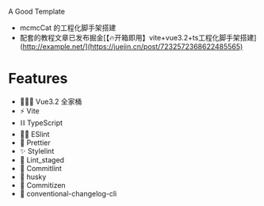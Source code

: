 A Good Template <br/>

- mcmcCat 的工程化脚手架搭建
- 配套的教程文章已发布掘金[【🔥开箱即用】vite+vue3.2+ts工程化脚手架搭建](http://example.net/](https://juejin.cn/post/7232572368622485565)

# Features

- 👨‍👦‍👦 Vue3.2 全家桶
- ⚡️ Vite
- ⛓ TypeScript
- 👮‍♂️ ESlint
- 💄 Prettier
- ✨ Stylelint
- 👷 Lint_staged
- 🚨 Commitlint
- 🎣 husky
- 🔨 Commitizen
- 📝 conventional-changelog-cli
